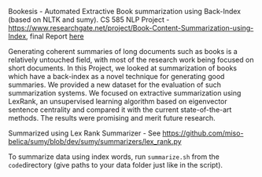 Bookesis - Automated Extractive Book summarization using Back-Index (based on NLTK and sumy). CS 585 NLP Project - https://www.researchgate.net/project/Book-Content-Summarization-using-Index, final Report [here](reports/Report%20-%20Content%20Summarization%20of%20a%20Book%20using%20its%20Index.pdf)

Generating coherent summaries of long documents such as books is a relatively untouched field, with most of the research work being focused on short documents. In this Project, we looked at summarization of books which have a back-index as a novel technique for generating good summaries. We provided a new dataset for the evaluation of such summarization systems. We focused on extractive summarization using LexRank, an unsupervised learning algorithm based on eigenvector sentence centrality and compared it with the current state-of-the-art methods. The results were promising and merit future research.

Summarized using Lex Rank Summarizer - See https://github.com/miso-belica/sumy/blob/dev/sumy/summarizers/lex_rank.py

To summarize data using index words, run `summarize.sh` from the `code`directory (give paths to your data folder just like in the script).
